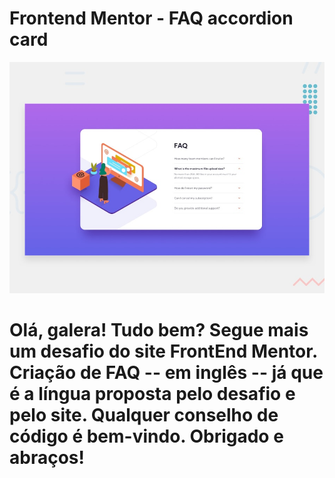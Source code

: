 # Frontend Mentor - FAQ accordion card

![Design preview for the FAQ accordion card coding challenge](./design/desktop-preview.jpg)

# Olá, galera! Tudo bem? Segue mais um desafio do site FrontEnd Mentor. Criação de FAQ -- em inglês -- já que é a língua proposta pelo desafio e pelo site. Qualquer conselho de código é bem-vindo. Obrigado e abraços!